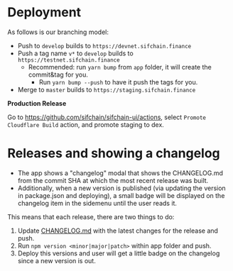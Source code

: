 # Deployment

As follows is our branching model:

- Push to `develop` builds to `https://devnet.sifchain.finance`
- Push a tag name `v*` to `develop` builds to `https://testnet.sifchain.finance`
  - Recommended: run `yarn bump` from `app` folder, it will create the commit&tag for you.
    - Run `yarn bump --push` to have it push the tags for you.
- Merge to `master` builds to `https://staging.sifchain.finance`

**Production Release**

Go to https://github.com/sifchain/sifchain-ui/actions, select `Promote Cloudflare Build` action, and promote staging to dex.

# Releases and showing a changelog

- The app shows a "changelog" modal that shows the CHANGELOG.md from the commit SHA at which the most recent release was built.
- Additionally, when a new version is published (via updating the version in package.json and deploying), a small badge will be displayed on the changelog item in the sidemenu until the user reads it.

This means that each release, there are two things to do:

1. Update [CHANGELOG.md](./CHANGELOG.md) with the latest changes for the release and push.
2. Run `npm version <minor|major|patch>` within app folder and push.
3. Deploy this versions and user will get a little badge on the changelog since a new version is out.
